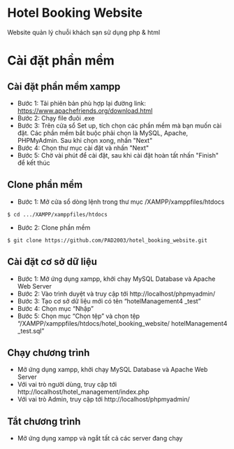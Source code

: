 # Hotel Booking Website
Website quản lý chuỗi khách sạn sử dụng php &amp; html

# Cài đặt phần mềm

## Cài đặt phần mềm xampp
-	Bước 1: Tải phiên bản phù hợp lại đường link: https://www.apachefriends.org/download.html
-	Bước 2: Chạy file đuôi .exe
-	Bước 3: Trên cửa sổ Set up, tích chọn các phần mềm mà bạn muốn cài đặt. Các phần mềm bắt buộc phải chọn là MySQL, Apache, PHPMyAdmin. Sau khi chọn xong, nhấn "Next"
-	Bước 4: Chọn thư mục cài đặt và nhấn "Next"
-	Bước 5: Chờ vài phút để cài đặt, sau khi cài đặt hoàn tất nhấn "Finish" để kết thúc

## Clone phần mềm
-	Bước 1: Mở cửa sổ dòng lệnh trong thư mục /XAMPP/xamppfiles/htdocs
```
$ cd .../XAMPP/xamppfiles/htdocs

```
-	Bước 2: Clone phần mềm
```
$ git clone https://github.com/PAD2003/hotel_booking_website.git

```

## Cài đặt cơ sở dữ liệu
-	Bước 1: Mở ứng dụng xampp, khởi chạy MySQL Database và Apache Web Server
-	Bước 2: Vào trình duyệt và truy cập tới http://localhost/phpmyadmin/
-	Bước 3: Tạo cơ sở dữ liệu mới có tên “hotelManagement4 _test”
-	Bước 4: Chọn mục “Nhập”
-	Bước 5: Chọn mục “Chọn tệp” và chọn tệp “/XAMPP/xamppfiles/htdocs/hotel_booking_website/ hotelManagement4 _test.sql”

## Chạy chương trình
-	Mở ứng dụng xampp, khởi chạy MySQL Database và Apache Web Server
-	Với vai trò người dùng, truy cập tới http://localhost/hotel_management/index.php
-	Với vai trò Admin, truy cập tới http://localhost/phpmyadmin/

## Tắt chương trình
-	Mở ứng dụng xampp và ngắt tất cả các server đang chạy

